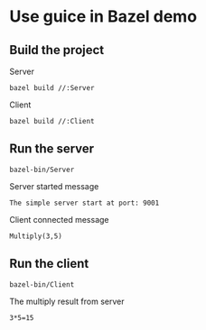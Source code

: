 # Use guice in Bazel demo

## Build the project

Server
```
bazel build //:Server
```

Client
```
bazel build //:Client
```

## Run the server

```
bazel-bin/Server
```

Server started message

    The simple server start at port: 9001

Client connected message

    Multiply(3,5)

## Run the client

```
bazel-bin/Client
```

The multiply result from server

    3*5=15